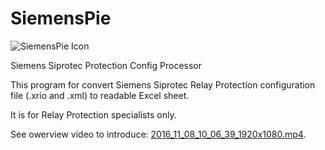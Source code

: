 # SiemensPie
![SiemensPie Icon](https://raw.githubusercontent.com/wyfinger/SiemensPie/master/pict.ico) 

Siemens Siprotec Protection Config Processor

This program for convert Siemens Siprotec Relay Protection configuration file (.xrio and .xml) to readable Excel sheet.

It is for Relay Protection specialists only.

See owerview video to introduce: [2016_11_08_10_06_39_1920x1080.mp4](https://github.com/wyfinger/SiemensPie/blob/master/2016_11_08_10_06_39_1920x1080.mp4?raw=true).
